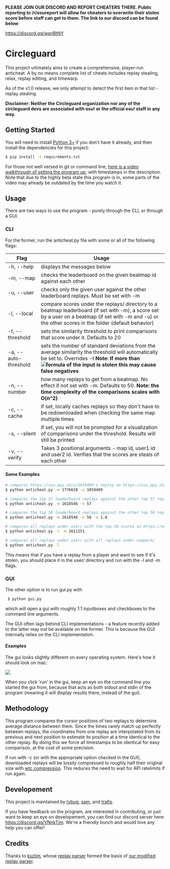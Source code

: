 **PLEASE JOIN OUR DISCORD AND REPORT CHEATERS THERE. Public reporting to /r/osureport will allow for cheaters to overwrite their stolen score before staff can get to them. The link to our discord can be found below**

https://discord.gg/wanBtNY


# Circleguard

This project ultimately aims to create a comprehensive, player-run anticheat. A by no means complete list of cheats includes replay stealing, relax, replay editing, and timewarp.

As of the v1.0 release, we only attempt to detect the first item in that list - replay stealing.

**Disclaimer: Neither the Circleguard organization nor any of the circleguard devs are associated with osu! or the official osu! staff in any way.**

## Getting Started

You will need to install [Python 3+](https://www.python.org/downloads/) if you don't have it already, and then install the dependencies for this project:

```bash
$ pip install -r requirements.txt
```

For those not well versed in git or command line, [here is a video walkthrough of setting the program up](https://www.youtube.com/watch?v=Ozs2grxUyHw), with timestamps in the description. Note that due to the highly beta state this program is in, some parts of the video may already be outdated by the time you watch it.


## Usage

There are two ways to use the program - purely through the CLI, or through a GUI.

### CLI

For the former, run the anticheat.py file with some or all of the following flags:

| Flag | Usage |
| --- | --- |
| -h, --help | displays the messages below |
| -m, --map | checks the leaderboard on the given beatmap id against each other |
| -u, --user | checks only the given user against the other leaderboard replays. Must be set with -m |
| -l, --local | compare scores under the replays/ directory to a beatmap leaderboard (if set with -m), a score set by a user on a beatmap (if set with -m and -u) or the other scores in the folder (default behavior) |
| -t, --threshold | sets the similarity threshold to print comparisons that score under it. Defaults to 20 |
| -a, --auto-threshold | sets the number of standard deviations from the average similarity the threshold will automatically be set to. Overrides -t  **Note: If more than ![formula](https://latex.codecogs.com/gif.latex?\frac{1}{2}&space;-&space;\frac{1}{2}&space;\mathbf{erf}\frac{a}{\sqrt{2}}) of the input is stolen this may cause false negatives** |
| -n, --number | how many replays to get from a beatmap. No effect if not set with -m. Defaults to 50. **Note: the time complexity of the comparisons scales with O(n^2)** |
| -c, --cache | if set, locally caches replays so they don't have to be redownloaded when checking the same map multiple times |
| -s, --silent | if set, you will not be prompted for a visualization of comparisons under the threshold. Results will still be printed |
| -v, --verify | Takes 3 positional arguments - map id, user1 id and user2 id. Verifies that the scores are steals of each other |

#### Some Examples

```bash
# compares https://osu.ppy.sh/u/1019489's replay on https://osu.ppy.sh/b/1776628 with the 49 other leaderboard replays
$ python anticheat.py -m 1776628 -u 1019489

# compares the top 57 leaderboard replays against the other top 57 replays (57 choose 2 comparisons)
$ python anticheat.py -m 1618546 -n 57

# compares the top 50 leaderboard replays against the other top 50 replays (50 choose 2 comparisons) and sets the threshold to be one standard deviation below the average similarity.
$ python anticheat.py -m 1618546 -n 50 -a 1.0

# compares all replays under user/ with the top 50 scores on https://osu.ppy.sh/b/1611251
$ python anticheat.py -l -m 1611251

# compares all replays under user/ with all replays under compare/
$ python anticheat.py -l
```

This means that if you have a replay from a player and want to see if it's stolen, you should place it in the user/ directory and run with the -l and -m flags.

### GUI

The other option is to run gui.py with

```bash
 $ python gui.py
```

which will open a gui with roughly 1:1 inputboxes and checkboxes to the command line arguments.

The GUI often lags behind CLI implementations - a feature recently added to the latter may not be available on the former. This is because the GUI internally relies on the CLI implementation.

#### Examples

The gui looks slightly different on every operating system. Here's how it should look on mac:

<img src="https://i.imgur.com/5MQ9aP1.png">

When you click 'run' in the gui, keep an eye on the command line you started the gui from, because that acts as both stdout and stdin of the program (meaning it will display results there, instead of the gui).

## Methodology
This program compares the cursor positions of two replays to determine average distance between them. Since the times rarely match up perfectly between replays, the coordinates from one replay are interpolated from its previous and next position to estimate its position at a time identical to the other replay. By doing this we force all timestamps to be identical for easy comparison, at the cost of some precision.

If run with -c (or with the appropriate option checked in the GUI), downloaded replays will be lossily compressed to roughly half their original size with [wtc compression](https://github.com/circleguard/wtc-lzma-compressor). This reduces the need to wait for API ratelimits if run again.

## Developement

This project is maintained by [tybug](https://github.com/tybug), [sam](https://github.com/samuelhklumpers), and [trafis](https://github.com/Smitty1298).

If you have feedback on the program, are interested in contributing, or just want to keep an eye on developement, you can find our discord server here: https://discord.gg/VNnkTjm. We're a friendly bunch and would love any help you can offer!

## Credits

Thanks to [kszlim](https://github.com/kszlim), whose [replay parser](https://github.com/kszlim/osu-replay-parser) formed the basis of [our modified replay parser](https://github.com/circleguard/osu-replay-parser).
